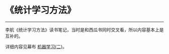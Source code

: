 # 《统计学习方法》
***
李航《统计学习方法》读书笔记，当时是和西瓜书同时交叉看，所以内容基本上是互补的。
  
详细内容见幕布 [机器学习(二)](https://www.mubucm.com/doc/NYJXFgcw8K)。